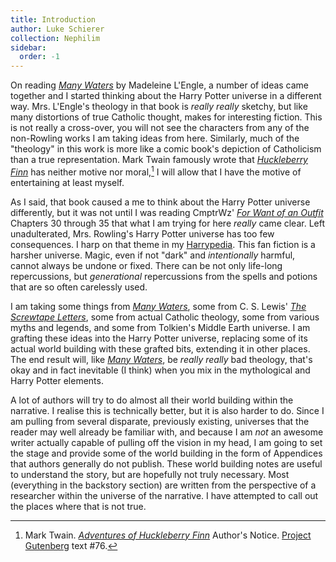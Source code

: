 ```yaml
---
title: Introduction
author: Luke Schierer
collection: Nephilim
sidebar:
  order: -1
---
```


On reading _[Many Waters][MW]_ by Madeleine L'Engle, a number of ideas came
together and I started thinking about the Harry Potter universe in a different
way. Mrs. L'Engle's theology in that book is _really really_ sketchy, but like
many distortions of true Catholic thought, makes for interesting fiction. This
is not really a cross-over, you will not see the characters from any of the
non-Rowling works I am taking ideas from here. Similarly, much of the
"theology" in this work is more like a comic book's depiction of Catholicism
than a true representation. Mark Twain famously wrote that _[Huckleberry Finn]_
has neither motive nor moral,[^230719-1] I will allow that I have the motive
of entertaining at least myself.

As I said, that book caused a me to think about the Harry Potter universe
differently, but it was not until I was reading CmptrWz' _[For Want of
an Outfit][FWoaO1]_ Chapters 30 through 35 that what I am trying for here
_really_ came clear. Left unadulterated, Mrs. Rowling's Harry Potter universe
has too few consequences. I harp on that theme in my [Harrypedia]. This
fan fiction is a harsher universe. Magic, even if not "dark" and
_intentionally_ harmful, cannot always be undone or fixed. There can be not
only life-long repercussions, but _generational_ repercussions from the spells
and potions that are so often carelessly used.

I am taking some things from _[Many Waters][MW2]_, some from C. S. Lewis' _[The
Screwtape Letters][TSL]_, some from actual Catholic theology, some from various
myths and legends, and some from Tolkien's Middle Earth universe. I am grafting
these ideas into the Harry Potter universe, replacing some of its actual world
building with these grafted bits, extending it in other places. The end result
will, like _[Many Waters][MW3]_, be _really really_ bad theology, that's okay
and in fact inevitable (I think) when you mix in the mythological and Harry
Potter elements.

A lot of authors will try to do almost all their world building within the
narrative. I realise this is technically better, but it is also harder to do.
Since I am pulling from several disparate, previously existing, universes that
the reader may well already be familiar with, and because I am _not_ an awesome
writer actually capable of pulling off the vision in my head, I am going to set
the stage and provide some of the world building in the form of Appendices that
authors generally do not publish. These world building notes are useful to
understand the story, but are hopefully not truly necessary. Most (everything in the backstory section) are written from the perspective of a researcher within the universe of the narrative. I have attempted to call out the places where that is not true.

[Huckleberry Finn]: https://www.gutenberg.org/files/76/76-h/76-h.htm

[^230719-1]:
    Mark Twain. _[Adventures of Huckleberry Finn][Huckleberry Finn]_
    Author's Notice. [Project Gutenberg] text #76.

[Project Gutenberg]: https://www.gutenberg.org/
[Harrypedia]: /Harrypedia//
[FWoaO1]: https://archiveofourown.org/works/28507302
[MW]: https://wikipedia.org/wiki/Many_Waters
[MW2]: https://wikipedia.org/wiki/Many_Waters
[MW3]: https://wikipedia.org/wiki/Many_Waters
[TSL]: https://archive.org/details/in.ernet.dli.2015.86985
[TSL2]: https://archive.org/details/in.ernet.dli.2015.86985
[TSL3]: https://archive.org/details/in.ernet.dli.2015.86985
[WP1]: https://wikipedia.org/wiki/Soteriology
[WP2]: https://wikipedia.org/wiki/Missiology
[WP3]: https://wikipedia.org/wiki/Ecclesiology

[^211201-1]:
    In _[Error of Soul](https://www.fanfiction.net/s/8490518)_
    Materia-Blade has a line referring to magical folk as Nephilim. I came up
    with this idea well before I found that work. Just goes to show that there
    is nothing possible that _someone_ else hasn't also thought of.

[^210408-1]:
    Mr. C. S. Lewis. _[The Screwtape Letters][TSL3]_. pp. 120-121.
    Copyright 1942. HarperOne. Kindle Edition.

[^210412-5]:
    Darth Drafter.
    _[The Little Veela that Could](https://www.fanfiction.net/s/5490079)_
    [Chapter Six](https://www.fanfiction.net/s/5490079/7/The-Little-Veela-that-Could)
    Published: 2009-11-05. Updated: 2012-06-28. Last Viewed: 2021-04-12.
